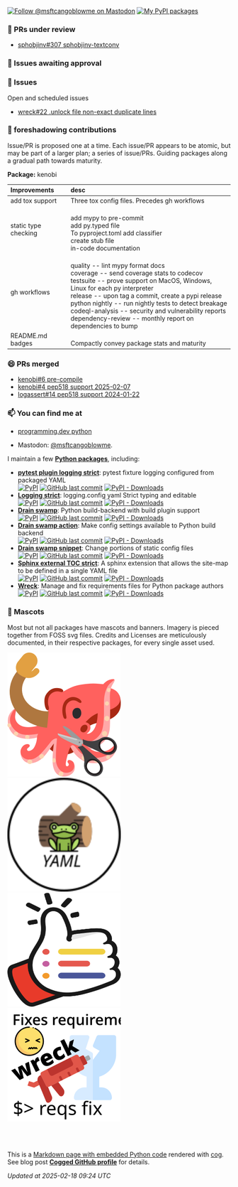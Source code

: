 <!--

You can manually process this file with cog:

    $ . .venv/bin/activate
    $ python -m pip install -r requirements.in
    $ python -m cogapp -rP README.md

or

    $ . .venv/bin/activate
    $ python -m pip install -r requirements.in
    $ make view

Will issue warning message and exit if venv not activated

On GitHub, it's generated by an action:

    https://github.com/msftcangoblowm/msftcangoblowm/blob/master/.github/workflows/build.yml

-->

<!-- [[[cog

    import base64
    import datetime
    import os
    import sys
    import time
    from urllib.parse import quote, urlencode

    import requests

    def requests_get_json(url):
        """Get JSON data from a URL, with retries."""
        headers = {}
        token = None
        if "github.com" in url:
            token = os.environ.get("GITHUB_TOKEN", "")
        if token:
            headers["Authorization"] = f"Bearer {token}"

        for _ in range(3):
            sys.stderr.write(f"Fetching {url}\n")
            resp = requests.get(url, headers=headers)
            if resp.status_code == 200:
                break
            print(f"{resp.status_code} from {url}:", file=sys.stderr)
            print(resp.text, file=sys.stderr)
            time.sleep(1)
        else:
            raise Exception(f"Couldn't get data from {url}")
        return resp.json()

    def rounded_nice(n):
        """Make a good human-readable summary of a number: 1734 -> "1.7k"."""
        n = int(n)
        ndigits = len(str(n))
        if ndigits <= 3:
            return str(n)
        elif 3 < ndigits <= 4:
            return f"{round(n/1000, 1):.1f}k"
        elif 4 < ndigits <= 6:
            return f"{round(n/1000):d}k"
        elif 6 < ndigits <= 7:
            return f"{round(n/1_000_000, 1):.1f}M"
        elif 7 < ndigits <= 9:
            return f"{round(n/1_000_000):d}M"

    def shields_url(
        url=None,
        label=None,
        message=None,
        color=None,
        label_color=None,
        logo=None,
        logo_color=None,
    ):
        """Flexible building of a shields.io URL with optional components."""
        params = {"style": "flat"}
        if url is None:
            url = "".join([
                "/badge/",
                quote(label or ""),
                "-",
                quote(message),
                "-",
                color,
                ])
        else:
            if label:
                params["label"] = label
        url = "https://img.shields.io" + url
        if label_color:
            params["labelColor"] = label_color
        if logo:
            params["logo"] = logo
        if logo_color:
            params["logoColor"] = logo_color
        return url + "?" + urlencode(params)

    def md_image(image_url, text, link, title=None, attrs=None):
        """Build the Markdown for an image.

        image_url: the URL for the image.
        text: used for the alt text and the title if title is missing.
        link: the URL destination when clicking on the image.
        title: the title text to use.
        attrs: HTML attributes (switches to HTML syntax)
        """
        if title is None:
            title = text
        assert "]" not in text
        assert '"' not in title
        if attrs:
            img_attrs = " ".join(f'{k}="{v}"' for k, v in attrs.items())
            return f'[<img src="{image_url}" title="{title}" {img_attrs}/>]({link})'
        else:
            return f'[![{text}]({image_url} "{title}")]({link})'

    def badge(text=None, link=None, title=None, **kwargs):
        """Build the Markdown for a shields.io badge."""
        return md_image(image_url=shields_url(**kwargs), text=text, link=link, title=title)

    def badge_mastodon(server, handle):
        """A badge for a Mastodon account."""
        # https://github.com/badges/shields/issues/4492
        # https://docs.joinmastodon.org/methods/accounts/#lookup
        url = f"https://{server}/api/v1/accounts/lookup?acct={handle}"
        followers = requests_get_json(url)["followers_count"]
        return badge(
            label=f"@{handle}", message=rounded_nice(followers),
            logo="mastodon", color="96a3b0", label_color="450657", logo_color="white",
            text=f"Follow @{handle} on Mastodon", link=f"https://{server}/@{handle}",
        )

    def badge_bluesky(handle):
        """A badge for a Bluesky account."""
        url = f"https://public.api.bsky.app/xrpc/app.bsky.actor.getProfile?actor={handle}"
        followers = requests_get_json(url)["followersCount"]
        return badge(
            label=f"Bluesky", message=rounded_nice(followers),
            logo="icloud", label_color="3686f7", color="96a3b0", logo_color="white",
            text=f"Follow {handle} on Bluesky", link=f"https://bsky.app/profile/{handle}",
        )

    def badge_stackoverflow(userid):
        """A badge for a Stackoverflow account."""
        data = requests_get_json(f"https://api.stackexchange.com/2.3/users/{userid}?order=desc&sort=reputation&site=stackoverflow")["items"][0]
        rep_points = rounded_nice(data["reputation"])
        gold = rounded_nice(data["badge_counts"]["gold"])
        silver = rounded_nice(data["badge_counts"]["silver"])
        bronze = rounded_nice(data["badge_counts"]["bronze"])
        sp = "\N{THIN SPACE}"
        return badge(
            logo="stackoverflow", logo_color=None, label_color="333333", color="e6873e",
            message=(
                f"{rep_points} "
                + f"\N{LARGE YELLOW CIRCLE}{sp}{gold} "
                + f"\N{MEDIUM WHITE CIRCLE}{sp}{silver} "
                + f"\N{LARGE BROWN CIRCLE}{sp}{bronze}"
            ),
            text="Stack Overflow reputation", link=data["link"],
        )

    def data_url(image_file):
        """Read an image file and return a self-contained data URL."""
        assert image_file.endswith((".png", ".jpg"))
        with open(image_file, "rb") as imgf:
            b64 = base64.b64encode(imgf.read()).decode("ascii")
        return f"data:image/png;base64,{b64}"

]]] -->
<!-- [[[end]]] -->

<!--
  ##
  ## BADGES
  ##
  -->

<!-- [[[cog

print(badge_mastodon("mastodon.social", "msftcangoblowme"))
print(badge(
    logo="python", logo_color="FFE873", label_color="306998", message="PyPI", color="4B8BBE",
    text="My PyPI packages", link="https://pypi.org/user/msftcangoblowme",
))
]]] -->
[![Follow @msftcangoblowme on Mastodon](https://img.shields.io/badge/%40msftcangoblowme-0-96a3b0?style=flat&labelColor=450657&logo=mastodon&logoColor=white "Follow @msftcangoblowme on Mastodon")](https://mastodon.social/@msftcangoblowme)
[![My PyPI packages](https://img.shields.io/badge/-PyPI-4B8BBE?style=flat&labelColor=306998&logo=python&logoColor=FFE873 "My PyPI packages")](https://pypi.org/user/msftcangoblowme)
<!-- [[[end]]] -->

### 🤔 PRs under review

- [sphobjinv#307 sphobjinv-textconv](https://github.com/bskinn/sphobjinv/pull/307)

### 🌱 Issues awaiting approval

### 👋 Issues

Open and scheduled issues

- [wreck#22 .unlock file non-exact duplicate lines](https://github.com/msftcangoblowm/wreck/issues/22)

### 🔭 foreshadowing contributions

Issue/PR is proposed one at a time. Each issue/PR appears to be atomic, but
may be part of a larger plan; a series of issue/PRs. Guiding packages
along a gradual path towards maturity.

**Package:** kenobi

| Improvements | desc |
| :- | :- |
| add tox support | Three tox config files. Precedes gh workflows |
| static type checking | <br>add mypy to pre-commit<br>add py.typed file<br>To pyproject.toml add classifier<br>create stub file<br>in-code documentation |
| gh workflows | <br>quality -- lint mypy format docs<br>coverage -- send coverage stats to codecov<br>testsuite -- prove support on MacOS, Windows, Linux for each py interpreter<br>release -- upon tag a commit, create a pypi release<br>python nightly -- run nightly tests to detect breakage<br>codeql-analysis -- security and vulnerability reports<br>dependency-review -- monthly report on dependencies to bump |
| README.md badges | <br>Compactly convey package stats and maturity |

### 😄 PRs merged

- [kenobi#6 pre-compile](https://github.com/patx/kenobi/pull/6)
- [kenobi#4 pep518 support 2025-02-07](https://github.com/patx/kenobi/pull/4)
- [logassert#14 pep518 support 2024-01-22](https://github.com/facundobatista/logassert/pull/14)

### 📫 You can find me at

- [programming.dev python](https://programming.dev/c/python)

- Mastodon: [@msftcangoblowme][mastodon].

<!--
  ##
  ## PYPI PACKAGES
  ##
  -->

<!-- [[[cog
    pkgs = [
        # (pypi name, human name, github repo, (mastserver, masthandle)),
        ("pytest-logging-strict", "pytest plugin logging strict", "msftcangoblowm/pytest-logging-strict"),
        ("logging-strict", "Logging strict", "msftcangoblowm/logging-strict"),
        ("drain-swamp", "Drain swamp", "msftcangoblowm/drain-swamp"),
        ("drain-swamp-action", "Drain swamp action", "msftcangoblowm/drain-swamp-action"),
        ("drain-swamp-snippet", "Drain swamp snippet", "msftcangoblowm/drain-swamp-snippet"),
        ("sphinx-external-toc-strict", "Sphinx external TOC strict", "msftcangoblowm/sphinx-external-toc-strict"),
        ("wreck", "Wreck", "msftcangoblowm/wreck"),
    ]

    def write_package(pkg, human, repo, mastinfo=None):
        description = requests_get_json(f"https://api.github.com/repos/{repo}")["description"]
        main_line = f"[**{human}**](https://github.com/{repo}): {description}"
        pypi_badge = badge(
            url=f"/pypi/v/{pkg}?style=flat",
            text="PyPI",
            link=f"https://pypi.org/project/{pkg}",
            title=f"The {pkg} PyPI page",
        )
        github_badge = badge(
            url=f"/github/last-commit/{repo}?logo=github&style=flat",
            text="GitHub last commit",
            link=f"https://github.com/{repo}/commits",
            title=f"Recent {human.lower()} commits",
        )
        pypi_downloads_badge = badge(
            url=f"/pypi/dm/{pkg}?style=flat",
            text="PyPI - Downloads",
            link=f"https://pypistats.org/packages/{pkg}",
            title=f"Download stats for {pkg}",
        )
        print(f"- {main_line}<br/>")
        print(f"  {pypi_badge} {github_badge} {pypi_downloads_badge}")
        if mastinfo is not None:
            print(f"  {badge_mastodon(*mastinfo)}")
]]] -->
<!-- [[[end]]] -->

I maintain a few [**Python packages**][my_pypi], including:

<!-- [[[cog
    for args in pkgs:
        write_package(*args)
]]] -->
- [**pytest plugin logging strict**](https://github.com/msftcangoblowm/pytest-logging-strict): pytest fixture logging configured from packaged YAML<br/>
  [![PyPI](https://img.shields.io/pypi/v/pytest-logging-strict?style=flat?style=flat "The pytest-logging-strict PyPI page")](https://pypi.org/project/pytest-logging-strict) [![GitHub last commit](https://img.shields.io/github/last-commit/msftcangoblowm/pytest-logging-strict?logo=github&style=flat?style=flat "Recent pytest plugin logging strict commits")](https://github.com/msftcangoblowm/pytest-logging-strict/commits) [![PyPI - Downloads](https://img.shields.io/pypi/dm/pytest-logging-strict?style=flat?style=flat "Download stats for pytest-logging-strict")](https://pypistats.org/packages/pytest-logging-strict)
- [**Logging strict**](https://github.com/msftcangoblowm/logging-strict): logging.config yaml Strict typing and editable<br/>
  [![PyPI](https://img.shields.io/pypi/v/logging-strict?style=flat?style=flat "The logging-strict PyPI page")](https://pypi.org/project/logging-strict) [![GitHub last commit](https://img.shields.io/github/last-commit/msftcangoblowm/logging-strict?logo=github&style=flat?style=flat "Recent logging strict commits")](https://github.com/msftcangoblowm/logging-strict/commits) [![PyPI - Downloads](https://img.shields.io/pypi/dm/logging-strict?style=flat?style=flat "Download stats for logging-strict")](https://pypistats.org/packages/logging-strict)
- [**Drain swamp**](https://github.com/msftcangoblowm/drain-swamp): Python build-backend with build plugin support<br/>
  [![PyPI](https://img.shields.io/pypi/v/drain-swamp?style=flat?style=flat "The drain-swamp PyPI page")](https://pypi.org/project/drain-swamp) [![GitHub last commit](https://img.shields.io/github/last-commit/msftcangoblowm/drain-swamp?logo=github&style=flat?style=flat "Recent drain swamp commits")](https://github.com/msftcangoblowm/drain-swamp/commits) [![PyPI - Downloads](https://img.shields.io/pypi/dm/drain-swamp?style=flat?style=flat "Download stats for drain-swamp")](https://pypistats.org/packages/drain-swamp)
- [**Drain swamp action**](https://github.com/msftcangoblowm/drain-swamp-action): Make config settings available to Python build backend<br/>
  [![PyPI](https://img.shields.io/pypi/v/drain-swamp-action?style=flat?style=flat "The drain-swamp-action PyPI page")](https://pypi.org/project/drain-swamp-action) [![GitHub last commit](https://img.shields.io/github/last-commit/msftcangoblowm/drain-swamp-action?logo=github&style=flat?style=flat "Recent drain swamp action commits")](https://github.com/msftcangoblowm/drain-swamp-action/commits) [![PyPI - Downloads](https://img.shields.io/pypi/dm/drain-swamp-action?style=flat?style=flat "Download stats for drain-swamp-action")](https://pypistats.org/packages/drain-swamp-action)
- [**Drain swamp snippet**](https://github.com/msftcangoblowm/drain-swamp-snippet): Change portions of static config files<br/>
  [![PyPI](https://img.shields.io/pypi/v/drain-swamp-snippet?style=flat?style=flat "The drain-swamp-snippet PyPI page")](https://pypi.org/project/drain-swamp-snippet) [![GitHub last commit](https://img.shields.io/github/last-commit/msftcangoblowm/drain-swamp-snippet?logo=github&style=flat?style=flat "Recent drain swamp snippet commits")](https://github.com/msftcangoblowm/drain-swamp-snippet/commits) [![PyPI - Downloads](https://img.shields.io/pypi/dm/drain-swamp-snippet?style=flat?style=flat "Download stats for drain-swamp-snippet")](https://pypistats.org/packages/drain-swamp-snippet)
- [**Sphinx external TOC strict**](https://github.com/msftcangoblowm/sphinx-external-toc-strict): A sphinx extension that allows the site-map to be defined in a single YAML file<br/>
  [![PyPI](https://img.shields.io/pypi/v/sphinx-external-toc-strict?style=flat?style=flat "The sphinx-external-toc-strict PyPI page")](https://pypi.org/project/sphinx-external-toc-strict) [![GitHub last commit](https://img.shields.io/github/last-commit/msftcangoblowm/sphinx-external-toc-strict?logo=github&style=flat?style=flat "Recent sphinx external toc strict commits")](https://github.com/msftcangoblowm/sphinx-external-toc-strict/commits) [![PyPI - Downloads](https://img.shields.io/pypi/dm/sphinx-external-toc-strict?style=flat?style=flat "Download stats for sphinx-external-toc-strict")](https://pypistats.org/packages/sphinx-external-toc-strict)
- [**Wreck**](https://github.com/msftcangoblowm/wreck): Manage and fix requirements files for Python package authors<br/>
  [![PyPI](https://img.shields.io/pypi/v/wreck?style=flat?style=flat "The wreck PyPI page")](https://pypi.org/project/wreck) [![GitHub last commit](https://img.shields.io/github/last-commit/msftcangoblowm/wreck?logo=github&style=flat?style=flat "Recent wreck commits")](https://github.com/msftcangoblowm/wreck/commits) [![PyPI - Downloads](https://img.shields.io/pypi/dm/wreck?style=flat?style=flat "Download stats for wreck")](https://pypistats.org/packages/wreck)
<!-- [[[end]]] -->

<!--

Package imagery

  -->

### :see_no_evil: Mascots

Most but not all packages have mascots and banners. Imagery is pieced together
from FOSS svg files. Credits and Licenses are meticulously documented,
in their respective packages, for every single asset used.

<!-- [[[cog
mascots = [
    (
        "https://raw.githubusercontent.com/msftcangoblowm/drain-swamp-snippet/refs/heads/master/docs/_static/snip-logo.png",
        "drain-swamp-snippet mascot",
        "https://msftcangoblowm.github.io/drain-swamp-snippet/",
        "Drain swamp snippet mascot",
        {"width": "256px", "height": "279px"},
    ),
    (
        "https://raw.githubusercontent.com/msftcangoblowm/logging-strict/refs/heads/master/docs/_static/logging-strict-logo.svg",
        "logging-strict mascot",
        "https://logging-strict.readthedocs.io/en/stable",
        "Logging strict mascot",
        {"width": "256px", "height": "256px"},
    ),
    (
        "https://raw.githubusercontent.com/msftcangoblowm/sphinx-external-toc-strict/refs/heads/main/docs/_static/sphinx-external-toc-strict-logo.svg",
        "sphinx-external-toc-strict mascot",
        "https://sphinx-external-toc-strict.readthedocs.io/en/stable",
        "Sphinx external TOC strict mascot",
        {"width": "256px", "height": "256px"},
    ),
    (
        "https://raw.githubusercontent.com/msftcangoblowm/wreck/refs/heads/master/docs/_static/wreck-logo-1.svg",
        "wreck mascot",
        "https://wreck.readthedocs.io/en/stable",
        "Wreck mascot",
        {"width": "256px", "height": "256px"},
    ),
    
]
for t_mascot in mascots:
    image_url, text, link, title, attrs = t_mascot
    mascot_image = md_image(image_url, text, link, title=title, attrs=attrs)
    print(f"  {mascot_image}<br>")
]]] -->
[<img src="https://raw.githubusercontent.com/msftcangoblowm/drain-swamp-snippet/refs/heads/master/docs/_static/snip-logo.png" title="Drain swamp snippet mascot" width="256px" height="279px"/>](https://msftcangoblowm.github.io/drain-swamp-snippet/)<br>
[<img src="https://raw.githubusercontent.com/msftcangoblowm/logging-strict/refs/heads/master/docs/_static/logging-strict-logo.svg" title="Logging strict mascot" width="256px" height="256px"/>](https://logging-strict.readthedocs.io/en/stable)<br>
[<img src="https://raw.githubusercontent.com/msftcangoblowm/sphinx-external-toc-strict/refs/heads/main/docs/_static/sphinx-external-toc-strict-logo.svg" title="Sphinx external TOC strict mascot" width="256px" height="256px"/>](https://sphinx-external-toc-strict.readthedocs.io/en/stable)<br>
[<img src="https://raw.githubusercontent.com/msftcangoblowm/wreck/refs/heads/master/docs/_static/wreck-logo-1.svg" title="Wreck mascot" width="256px" height="256px"/>](https://wreck.readthedocs.io/en/stable)<br>
<!-- [[[end]]] -->

<!--
  ##
  ## FOOTER
  ##
  -->

<br/>
<br/>

This is a [Markdown page with embedded Python code][readme.md] rendered with [cog][cog].
See blog post **[Cogged GitHub profile][blog_post]** for details.

<!-- [[[cog
    print(f"*Updated at {datetime.datetime.now():%Y-%m-%d %H:%M} UTC*")
]]] -->
*Updated at 2025-02-18 09:24 UTC*
<!-- [[[end]]] -->

[mastodon]: https://mastodon.social/@msftcangoblowme
[my_pypi]: https://pypi.org/user/msftcangoblowme "The list of all my packages on PyPI"
[cog]: https://github.com/nedbat/cog "The cog repo on GitHub"
[readme.md]: https://github.com/nedbat/nedbat/blob/main/README.md?plain=1 "The raw source for this GitHub profile"
[blog_post]: https://nedbatchelder.com/blog/202409/cogged_github_profile.html "Discussion of how this page is constructed"
